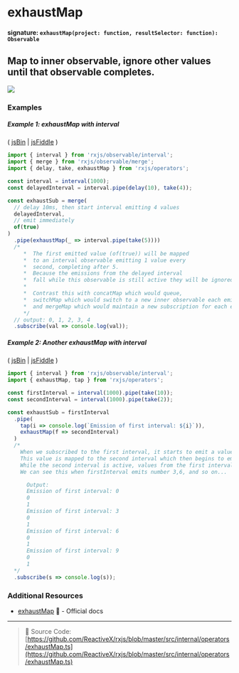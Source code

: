 # exhaustMap

#### signature: `exhaustMap(project: function, resultSelector: function): Observable`

## Map to inner observable, ignore other values until that observable completes.

<a href="https://ultimateangular.com/?ref=76683_kee7y7vk"><img src="https://ultimateangular.com/assets/img/banners/ua-leader.svg"></a>

### Examples

##### Example 1: exhaustMap with interval

( [jsBin](http://jsbin.com/woposeqobo/1/edit?js,console) |
[jsFiddle](https://jsfiddle.net/btroncone/9ovzapp9/) )

```js
import { interval } from 'rxjs/observable/interval';
import { merge } from 'rxjs/observable/merge';
import { delay, take, exhaustMap } from 'rxjs/operators';

const interval = interval(1000);
const delayedInterval = interval.pipe(delay(10), take(4));

const exhaustSub = merge(
  // delay 10ms, then start interval emitting 4 values
  delayedInterval,
  // emit immediately
  of(true)
)
  .pipe(exhaustMap(_ => interval.pipe(take(5))))
  /*
     *  The first emitted value (of(true)) will be mapped
     *  to an interval observable emitting 1 value every
     *  second, completing after 5.
     *  Because the emissions from the delayed interval
     *  fall while this observable is still active they will be ignored.
     *
     *  Contrast this with concatMap which would queue,
     *  switchMap which would switch to a new inner observable each emission,
     *  and mergeMap which would maintain a new subscription for each emitted value.
     */
  // output: 0, 1, 2, 3, 4
  .subscribe(val => console.log(val));
```

##### Example 2: Another exhaustMap with interval

( [jsBin](http://jsbin.com/fizuduzuti/1/edit?js,console) |
[jsFiddle](https://jsfiddle.net/btroncone/5ck8yg5k/3/) )

```js
import { interval } from 'rxjs/observable/interval';
import { exhaustMap, tap } from 'rxjs/operators';

const firstInterval = interval(1000).pipe(take(10));
const secondInterval = interval(1000).pipe(take(2));

const exhaustSub = firstInterval
  .pipe(
    tap(i => console.log(`Emission of first interval: ${i}`)),
    exhaustMap(f => secondInterval)
  )
  /*
    When we subscribed to the first interval, it starts to emit a values (startinng 0).
    This value is mapped to the second interval which then begins to emit (starting 0).  
    While the second interval is active, values from the first interval are ignored.
    We can see this when firstInterval emits number 3,6, and so on...

      Output:
      Emission of first interval: 0
      0
      1
      Emission of first interval: 3
      0
      1
      Emission of first interval: 6
      0
      1
      Emission of first interval: 9
      0
      1
  */
  .subscribe(s => console.log(s));
```

### Additional Resources

* [exhaustMap](http://reactivex.io/rxjs/class/es6/Observable.js~Observable.html#instance-method-exhaustMap)
  :newspaper: - Official docs

---

> :file_folder: Source Code:
> [https://github.com/ReactiveX/rxjs/blob/master/src/internal/operators/exhaustMap.ts](https://github.com/ReactiveX/rxjs/blob/master/src/internal/operators/exhaustMap.ts)
